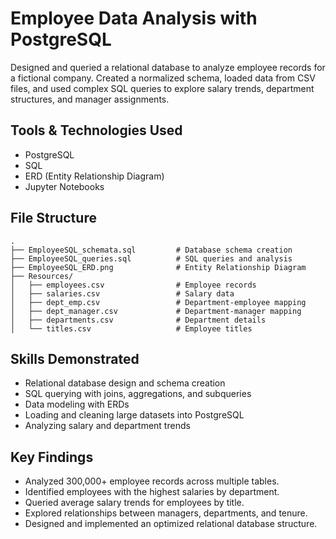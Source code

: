 # Employee Data Analysis with PostgreSQL

Designed and queried a relational database to analyze employee records for a fictional company. Created a normalized schema, loaded data from CSV files, and used complex SQL queries to explore salary trends, department structures, and manager assignments.

## Tools & Technologies Used

- PostgreSQL
- SQL
- ERD (Entity Relationship Diagram)
- Jupyter Notebooks

## File Structure

```text
.
├── EmployeeSQL_schemata.sql         # Database schema creation
├── EmployeeSQL_queries.sql          # SQL queries and analysis
├── EmployeeSQL_ERD.png              # Entity Relationship Diagram
├── Resources/
│   ├── employees.csv                # Employee records
│   ├── salaries.csv                 # Salary data
│   ├── dept_emp.csv                 # Department-employee mapping
│   ├── dept_manager.csv             # Department-manager mapping
│   ├── departments.csv              # Department details
│   └── titles.csv                   # Employee titles
```

## Skills Demonstrated

- Relational database design and schema creation
- SQL querying with joins, aggregations, and subqueries
- Data modeling with ERDs
- Loading and cleaning large datasets into PostgreSQL
- Analyzing salary and department trends

## Key Findings

- Analyzed 300,000+ employee records across multiple tables.
- Identified employees with the highest salaries by department.
- Queried average salary trends for employees by title.
- Explored relationships between managers, departments, and tenure.
- Designed and implemented an optimized relational database structure.
